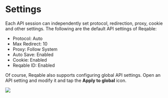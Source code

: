 # Settings

Each API session can independently set protocol, redirection, proxy, cookie and other settings. The following are the default API settings of Reqable:

- Protocol: Auto
- Max Redirect: 10
- Proxy: Follow System
- Auto Save: Enabled
- Cookie: Enabled
- Reqable ID: Enabled

Of course, Reqable also supports configuring global API settings. Open an API setting and modify it and tap the **Apply to global** icon.

![](arts/settings_01.png)